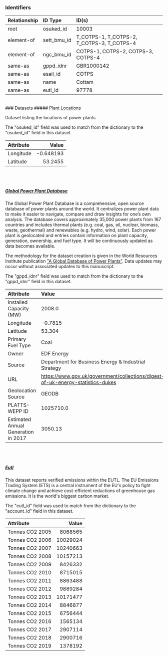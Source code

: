 ### Identifiers

| Relationship   | ID Type     | ID(s)                                      |
|:---------------|:------------|:-------------------------------------------|
| root           | osuked_id   | 10003                                      |
| element-of     | sett_bmu_id | T_COTPS-1, T_COTPS-2, T_COTPS-3, T_COTPS-4 |
| element-of     | ngc_bmu_id  | COTPS-1, COTPS-2, COTPS-3, COTPS-4         |
| same-as        | gppd_idnr   | GBR1000142                                 |
| same-as        | esail_id    | COTPS                                      |
| same-as        | name        | Cottam                                     |
| same-as        | eutl_id     | 97778                                      |

<br>
### Datasets
##### <a href="https://raw.githubusercontent.com/OSUKED/Dictionary-Datasets/main/datasets/plant-locations/datapackage.json">Plant Locations</a>

Dataset listing the locations of power plants

The "osuked_id" field was used to match from the dictionary to the "osuked_id" field in this dataset.

| Attribute   |     Value |
|:------------|----------:|
| Longitude   | -0.648193 |
| Latitude    | 53.2455   |

<br><br>
##### <a href="https://raw.githubusercontent.com/OSUKED/Dictionary-Datasets/main/datasets/global-power-plant-database/datapackage.json">Global Power Plant Database</a>

The Global Power Plant Database is a comprehensive, open source database of power plants around the world. It centralizes power plant data to make it easier to navigate, compare and draw insights for one’s own analysis. The database covers approximately 35,000 power plants from 167 countries and includes thermal plants (e.g. coal, gas, oil, nuclear, biomass, waste, geothermal) and renewables (e.g. hydro, wind, solar). Each power plant is geolocated and entries contain information on plant capacity, generation, ownership, and fuel type. It will be continuously updated as data becomes available. 

The methodology for the dataset creation is given in the World Resources Institute publication ["A Global Database of Power Plants"](https://www.wri.org/research/global-database-power-plants). Data updates may occur without associated updates to this manuscript.

The "gppd_idnr" field was used to match from the dictionary to the "gppd_idnr" field in this dataset.

| Attribute                           | Value                                                                          |
|:------------------------------------|:-------------------------------------------------------------------------------|
| Installed Capacity (MW)             | 2008.0                                                                         |
| Longitude                           | -0.7815                                                                        |
| Latitude                            | 53.304                                                                         |
| Primary Fuel Type                   | Coal                                                                           |
| Owner                               | EDF Energy                                                                     |
| Source                              | Department for Business Energy & Industrial Strategy                           |
| URL                                 | https://www.gov.uk/government/collections/digest-of-uk-energy-statistics-dukes |
| Geolocation Source                  | GEODB                                                                          |
| PLATTS-WEPP ID                      | 1025710.0                                                                      |
| Estimated Annual Generation in 2017 | 3050.13                                                                        |

<br><br>
##### <a href="https://raw.githubusercontent.com/OSUKED/Dictionary-Datasets/main/datasets/eutl/datapackage.json">Eutl</a>

This dataset reports verified emissions within the EUTL. The EU Emissions Trading System (ETS) is a central instrument of the EU's policy to fight climate change and achieve cost-efficient reductions of greenhouse gas emissions. It is the world's biggest carbon market.

The "eutl_id" field was used to match from the dictionary to the "account_id" field in this dataset.

| Attribute       |    Value |
|:----------------|---------:|
| Tonnes CO2 2005 |  8068565 |
| Tonnes CO2 2006 | 10029024 |
| Tonnes CO2 2007 | 10240663 |
| Tonnes CO2 2008 | 10157213 |
| Tonnes CO2 2009 |  8426332 |
| Tonnes CO2 2010 |  8715015 |
| Tonnes CO2 2011 |  8863488 |
| Tonnes CO2 2012 |  9889284 |
| Tonnes CO2 2013 | 10171477 |
| Tonnes CO2 2014 |  8846877 |
| Tonnes CO2 2015 |  6756444 |
| Tonnes CO2 2016 |  1565134 |
| Tonnes CO2 2017 |  2907114 |
| Tonnes CO2 2018 |  2900716 |
| Tonnes CO2 2019 |  1378192 |
